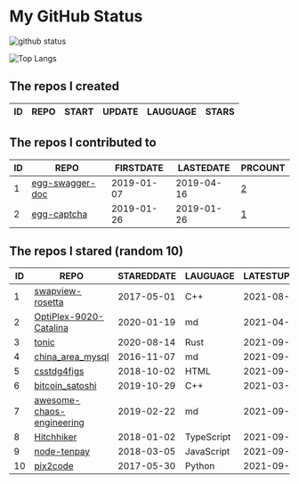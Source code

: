 # My GitHub Status

<img src="https://github-readme-stats-1.yihong0618.vercel.app/api?username=jc-lathander&show_icons=true&&&hide_title=true&count_private=true" alt="github status" />

![Top Langs](https://github-readme-stats-1.yihong0618.vercel.app/api/top-langs/?username=jc-lathander&layout=compact)

<!--START_SECTION:my_github-->
## The repos I created
| ID | REPO | START | UPDATE | LAUGUAGE | STARS |
|----|------|-------|--------|----------|-------|

## The repos I contributed to
| ID |                                REPO                                | FIRSTDATE  | LASTEDATE  |                                          PRCOUNT                                           |
|----|--------------------------------------------------------------------|------------|------------|--------------------------------------------------------------------------------------------|
|  1 | [egg-swagger-doc](https://github.com/Yanshijie-EL/egg-swagger-doc) | 2019-01-07 | 2019-04-16 | [2](https://github.com/Yanshijie-EL/egg-swagger-doc/pulls?q=is%3Apr+author%3Ajc-lathander) |
|  2 | [egg-captcha](https://github.com/Raoul1996/egg-captcha)            | 2019-01-26 | 2019-01-26 | [1](https://github.com/Raoul1996/egg-captcha/pulls?q=is%3Apr+author%3Ajc-lathander)        |

## The repos I stared (random 10)
| ID |                                        REPO                                         | STAREDDATE |  LAUGUAGE  | LATESTUPDATE |
|----|-------------------------------------------------------------------------------------|------------|------------|--------------|
|  1 | [swapview-rosetta](https://github.com/lilydjwg/swapview-rosetta)                    | 2017-05-01 | C++        | 2021-08-24   |
|  2 | [OptiPlex-9020-Catalina](https://github.com/W-MS/OptiPlex-9020-Catalina)            | 2020-01-19 | md         | 2021-04-09   |
|  3 | [tonic](https://github.com/hyperium/tonic)                                          | 2020-08-14 | Rust       | 2021-09-07   |
|  4 | [china_area_mysql](https://github.com/kakuilan/china_area_mysql)                    | 2016-11-07 | md         | 2021-09-07   |
|  5 | [csstdg4figs](https://github.com/meyerweb/csstdg4figs)                              | 2018-10-02 | HTML       | 2021-09-07   |
|  6 | [bitcoin_satoshi](https://github.com/brain-zhang/bitcoin_satoshi)                   | 2019-10-29 | C++        | 2021-03-23   |
|  7 | [awesome-chaos-engineering](https://github.com/dastergon/awesome-chaos-engineering) | 2019-02-22 | md         | 2021-09-07   |
|  8 | [Hitchhiker](https://github.com/brookshi/Hitchhiker)                                | 2018-01-02 | TypeScript | 2021-09-07   |
|  9 | [node-tenpay](https://github.com/befinal/node-tenpay)                               | 2018-03-05 | JavaScript | 2021-09-06   |
| 10 | [pix2code](https://github.com/tonybeltramelli/pix2code)                             | 2017-05-30 | Python     | 2021-09-07   |

<!--END_SECTION:my_github-->
